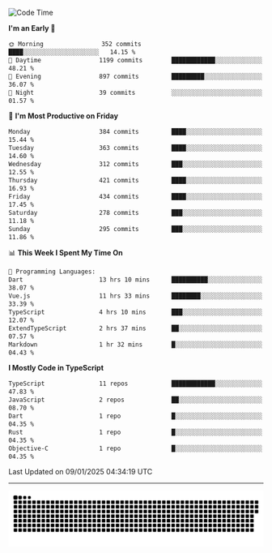 <!--
<picture>
  <source
    srcset="https://github-readme-stats.vercel.app/api?username=kevinxft&show_icons=true&theme=dark"
    media="(prefers-color-scheme: dark)"
  />
  <source
    srcset="https://github-readme-stats.vercel.app/api?username=kevinxft&show_icons=true"
    media="(prefers-color-scheme: light), (prefers-color-scheme: no-preference)"
  />
  <img src="https://github-readme-stats.vercel.app/api?username=kevinxft&show_icons=true" />
</picture>
-->

<!--START_SECTION:waka-->
![Code Time](http://img.shields.io/badge/Code%20Time-2%2C996%20hrs%2026%20mins-blue)

**I'm an Early 🐤** 

```text
🌞 Morning                352 commits         ████░░░░░░░░░░░░░░░░░░░░░   14.15 % 
🌆 Daytime                1199 commits        ████████████░░░░░░░░░░░░░   48.21 % 
🌃 Evening                897 commits         █████████░░░░░░░░░░░░░░░░   36.07 % 
🌙 Night                  39 commits          ░░░░░░░░░░░░░░░░░░░░░░░░░   01.57 % 
```
📅 **I'm Most Productive on Friday** 

```text
Monday                   384 commits         ████░░░░░░░░░░░░░░░░░░░░░   15.44 % 
Tuesday                  363 commits         ████░░░░░░░░░░░░░░░░░░░░░   14.60 % 
Wednesday                312 commits         ███░░░░░░░░░░░░░░░░░░░░░░   12.55 % 
Thursday                 421 commits         ████░░░░░░░░░░░░░░░░░░░░░   16.93 % 
Friday                   434 commits         ████░░░░░░░░░░░░░░░░░░░░░   17.45 % 
Saturday                 278 commits         ███░░░░░░░░░░░░░░░░░░░░░░   11.18 % 
Sunday                   295 commits         ███░░░░░░░░░░░░░░░░░░░░░░   11.86 % 
```


📊 **This Week I Spent My Time On** 

```text
💬 Programming Languages: 
Dart                     13 hrs 10 mins      ██████████░░░░░░░░░░░░░░░   38.07 % 
Vue.js                   11 hrs 33 mins      ████████░░░░░░░░░░░░░░░░░   33.39 % 
TypeScript               4 hrs 10 mins       ███░░░░░░░░░░░░░░░░░░░░░░   12.07 % 
ExtendTypeScript         2 hrs 37 mins       ██░░░░░░░░░░░░░░░░░░░░░░░   07.57 % 
Markdown                 1 hr 32 mins        █░░░░░░░░░░░░░░░░░░░░░░░░   04.43 % 
```

**I Mostly Code in TypeScript** 

```text
TypeScript               11 repos            ████████████░░░░░░░░░░░░░   47.83 % 
JavaScript               2 repos             ██░░░░░░░░░░░░░░░░░░░░░░░   08.70 % 
Dart                     1 repo              █░░░░░░░░░░░░░░░░░░░░░░░░   04.35 % 
Rust                     1 repo              █░░░░░░░░░░░░░░░░░░░░░░░░   04.35 % 
Objective-C              1 repo              █░░░░░░░░░░░░░░░░░░░░░░░░   04.35 % 
```




 Last Updated on 09/01/2025 04:34:19 UTC
<!--END_SECTION:waka-->

---

<picture>
  <source media="(prefers-color-scheme: dark)" srcset="https://raw.githubusercontent.com/kevinxft/kevinxft/output/github-contribution-grid-snake-dark.svg">
  <source media="(prefers-color-scheme: light)" srcset="https://raw.githubusercontent.com/kevinxft/kevinxft/output/github-contribution-grid-snake.svg">
  <img alt="github contribution grid snake animation" src="https://raw.githubusercontent.com/kevinxft/kevinxft/output/github-contribution-grid-snake.svg">
</picture>